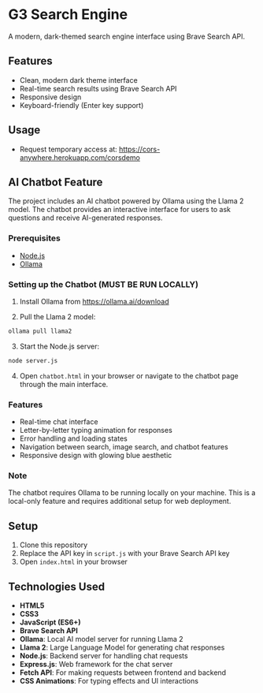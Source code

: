 # G3 Search Engine

A modern, dark-themed search engine interface using Brave Search API.

## Features
- Clean, modern dark theme interface
- Real-time search results using Brave Search API
- Responsive design
- Keyboard-friendly (Enter key support)

## Usage
-  Request temporary access at: https://cors-anywhere.herokuapp.com/corsdemo

## AI Chatbot Feature

The project includes an AI chatbot powered by Ollama using the Llama 2 model. The chatbot provides an interactive interface for users to ask questions and receive AI-generated responses.

### Prerequisites
- [Node.js](https://nodejs.org/)
- [Ollama](https://ollama.ai/download)

### Setting up the Chatbot (MUST BE RUN LOCALLY)

1. Install Ollama from https://ollama.ai/download

2. Pull the Llama 2 model:
```bash
ollama pull llama2
```

3. Start the Node.js server:
```bash
node server.js
```

4. Open `chatbot.html` in your browser or navigate to the chatbot page through the main interface.

### Features
- Real-time chat interface
- Letter-by-letter typing animation for responses
- Error handling and loading states
- Navigation between search, image search, and chatbot features
- Responsive design with glowing blue aesthetic

### Note
The chatbot requires Ollama to be running locally on your machine. This is a local-only feature and requires additional setup for web deployment.

## Setup
1. Clone this repository
2. Replace the API key in `script.js` with your Brave Search API key
3. Open `index.html` in your browser


## Technologies Used
- **HTML5**
- **CSS3**
- **JavaScript (ES6+)**
- **Brave Search API** 
- **Ollama**: Local AI model server for running Llama 2
- **Llama 2**: Large Language Model for generating chat responses
- **Node.js**: Backend server for handling chat requests
- **Express.js**: Web framework for the chat server
- **Fetch API**: For making requests between frontend and backend
- **CSS Animations**: For typing effects and UI interactions
